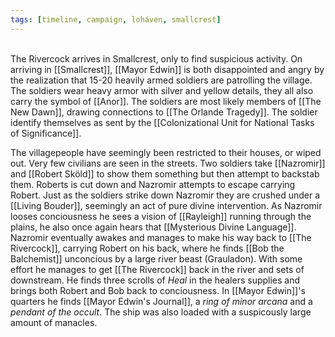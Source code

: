 ```yaml
---
tags: [timeline, campaign, loháven, smallcrest]
---
```

<span  
class='ob-timelines'  
data-date='1344-01-16'  
data-title='Smallcrest encounter'  
data-class='orange'  
data-img = 'Images/smallcrest.jpg'  
data-type='range'>  
The Rivercock arrives in Smallcrest, only to find suspicious activity.
</span>
On arriving in [[Smallcrest]], [[Mayor Edwin]] is both disappointed and angry by the realization that 15-20 heavily armed soldiers are patrolling the village. The soldiers wear heavy armor with silver and yellow details, they all also carry the symbol of [[Anor]]. The soldiers are most likely members of [[The New Dawn]], drawing connections to [[The Orlande Tragedy]]. The soldier identify themselves as sent by the [[Colonizational Unit for National Tasks of Significance]]. 

The villagepeople have seemingly been restricted to their houses, or wiped out. Very few civilians are seen in the streets. Two soldiers take [[Nazromir]] and [[Robert Sköld]] to show them something but then attempt to backstab them. Roberts is cut down and Nazromir attempts to escape carrying Robert. Just as the soldiers strike down Nazromir they are crushed under a [[Living Bouder]], seemingly an act of pure divine intervention. As Nazromir looses conciousness he sees a vision of [[Rayleigh]] running through the plains, he also once again hears that [[Mysterious Divine Language]]. Nazromir eventually awakes and manages to make his way back to [[The Rivercock]], carrying Robert on his back, where he finds [[Bob the Balchemist]] unconcious by a large river beast (Grauladon). With some effort he manages to get [[The Rivercock]] back in the river and sets of downstream. He finds three scrolls of *Heal* in the healers supplies and brings both Robert and Bob back to conciousness. In [[Mayor Edwin]]'s quarters he finds [[Mayor Edwin's Journal]], a *ring of minor arcana* and a *pendant of the occult*. The ship was also loaded with a suspicously large amount of manacles. 
